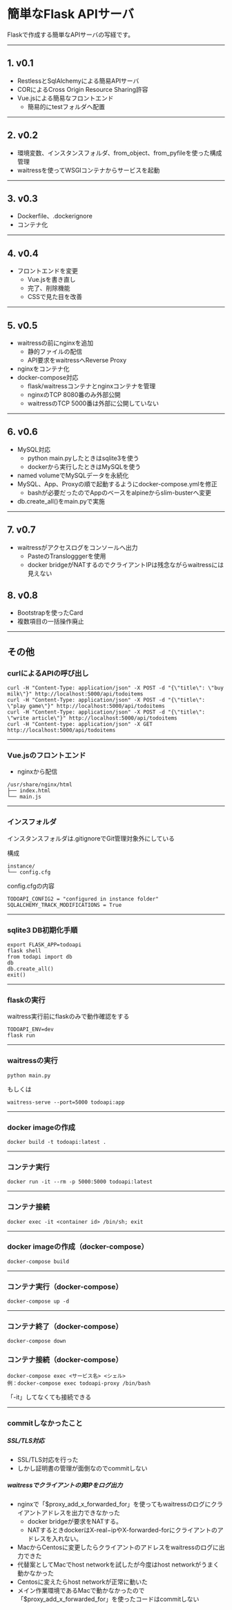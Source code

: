 # 簡単なFlask APIサーバ

Flaskで作成する簡単なAPIサーバの写経です。

---

## 1. v0.1

- RestlessとSqlAlchemyによる簡易APIサーバ
- CORによるCross Origin Resource Sharing許容
- Vue.jsによる簡易なフロントエンド
  - 簡易的にtestフォルダへ配置

---

## 2. v0.2

- 環境変数、インスタンスフォルダ、from_object、from_pyfileを使った構成管理
- waitressを使ってWSGIコンテナからサービスを起動

---

## 3. v0.3

- Dockerfile、.dockerignore
- コンテナ化

---

## 4. v0.4

- フロントエンドを変更
  - Vue.jsを書き直し
  - 完了、削除機能
  - CSSで見た目を改善

---

## 5. v0.5

- waitressの前にnginxを追加
  - 静的ファイルの配信
  - API要求をwaitressへReverse Proxy
- nginxをコンテナ化
- docker-compose対応
  - flask/waitressコンテナとnginxコンテナを管理
  - nginxのTCP 8080番のみ外部公開
  - waitressのTCP 5000番は外部に公開していない

---

## 6. v0.6

- MySQL対応
  - python main.pyしたときはsqlite3を使う
  - dockerから実行したときはMySQLを使う
- named volumeでMySQLデータを永続化
- MySQL、App、Proxyの順で起動するようにdocker-compose.ymlを修正
  - bashが必要だったのでAppのベースをalpineからslim-busterへ変更
- db.create_all()をmain.pyで実施

---

## 7. v0.7
- waitressがアクセスログをコンソールへ出力
  - PasteのTranslogggerを使用
  - docker bridgeがNATするのでクライアントIPは残念ながらwaitressには見えない

## 8. v0.8
- Bootstrapを使ったCard
- 複数項目の一括操作廃止

---

## その他

### curlによるAPIの呼び出し

```
curl -H "Content-Type: application/json" -X POST -d "{\"title\": \"buy milk\"}" http://localhost:5000/api/todoitems
curl -H "Content-Type: application/json" -X POST -d "{\"title\": \"play game\"}" http://localhost:5000/api/todoitems
curl -H "Content-Type: application/json" -X POST -d "{\"title\": \"write article\"}" http://localhost:5000/api/todoitems
curl -H "Content-type: application/json" -X GET http://localhost:5000/api/todoitems
```

---

### Vue.jsのフロントエンド

- nginxから配信

```
/usr/share/nginx/html
├── index.html
└── main.js
```

---

### インスフォルダ

インスタンスフォルダは.gitignoreでGit管理対象外にしている

構成

```
instance/
└── config.cfg
```

config.cfgの内容

```
TODOAPI_CONFIG2 = "configured in instance folder"
SQLALCHEMY_TRACK_MODIFICATIONS = True
```

---

### sqlite3 DB初期化手順

```
export FLASK_APP=todoapi
flask shell
from todapi import db
db
db.create_all()
exit()
```

---

### flaskの実行

waitress実行前にflaskのみで動作確認をする

```
TODOAPI_ENV=dev
flask run
```

---

### waitressの実行

```
python main.py
```

もしくは

```
waitress-serve --port=5000 todoapi:app
```

---

### docker imageの作成

```
docker build -t todoapi:latest .
```

---

### コンテナ実行

```
docker run -it --rm -p 5000:5000 todoapi:latest
```

---

### コンテナ接続

```
docker exec -it <container id> /bin/sh; exit
```

---

### docker imageの作成（docker-compose）

```
docker-compose build
```

---

### コンテナ実行（docker-compose）

```
docker-compose up -d
```

---

### コンテナ終了（docker-compose）

```
docker-compose down
```

### コンテナ接続（docker-compose）

```
docker-compose exec <サービス名> <シェル>
例：docker-compose exec todoapi-proxy /bin/bash
```

「-it」してなくても接続できる

---

### commitしなかったこと

#####  SSL/TLS対応
- SSL/TLS対応を行った
- しかし証明書の管理が面倒なのでcommitしない

##### waitressでクライアントの実IPをログ出力
- nginxで「$proxy_add_x_forwarded_for」を使ってもwaitressのログにクライアントアドレスを出力できなかった
  - docker bridgeが要求をNATする。
  - NATするときdockerはX-real−ipやX-forwarded-forにクライアントのアドレスを入れない。
- MacからCentosに変更したらクライアントのアドレスをwaitressのログに出力できた
- 代替案としてMacでhost networkを試したが今度はhost networkがうまく動かなかった
- Centosに変えたらhost networkが正常に動いた
- メイン作業環境であるMacで動かなかったので「$proxy_add_x_forwarded_for」を使ったコードはcommitしない


